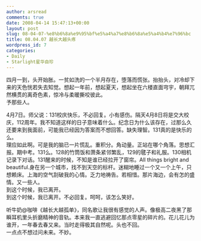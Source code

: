 ```yaml
---
author: arsread
comments: true
date: 2008-04-14 15:47:13+00:00
layout: post
slug: 08-04-07-%e8%b6%8a%e9%95%bf%e5%a4%a7%e8%b6%8a%e5%a4%b4%e7%96%bc
title: 08.04.07 越长大越头疼
wordpress_id: 7
categories:
- Daily
- Starlight星华自珍
---
```


四月一到，头开始胀。一贫如洗的一个半月存在，堕落而慌张。抬抬头，对冷却下来的天色恍若失去知觉。想起一年前，想起夏天，想起坐在六楼直面宆宇，朝拜兀然横贯的离奇色素，惊冷与柔暖撕咬彼此。  
予那些人。  
  
4月7日。师父说：131校庆快乐，不必回复。小有感伤。隔天4月8日将是交大校庆，112周年。我不知道这样的日子意味着什么。纪念日为什么该存在，过那么久还要来到我面前，可能我已经因为答案而不想回答。缺失理智。131真的是快乐的么。  
理应如此啊。可是我的脑已一片慌乱。重积分。角动量。正站在哪个角落。思想汇报。期中考。131么。128的竹筒饭和萧条紧邻繁乱，129的毽子和礼服。130相机记录下对话。131醒来的时候，不知是谁已经拉开了窗帘。All things bright and beautiful.身在另一个城市，找不到天空的标杆。迷糊地睡过一个又一个上午，只想赖床。上海的空气刮破我的心情。乏力地祷告。若相惜。那片海边，会有怎的盛情。又一些人。  
到这个时候，我已离开。  
到这个时候，我已离开。不必回复。呵呵，该怎么笑好。  
  
听牛奶@咖啡《越长大越孤单》，同名歌让我很有感觉的人声。像极高二夜黑了那瞬耳机里头折磨精神的音轨。本来我一直逃避回忆那点零星的碎片的。花儿花儿为谁开，一年春去春又来。当时走得极其自然呢。头也不回。  
一点点不想过问未来。不妙。
